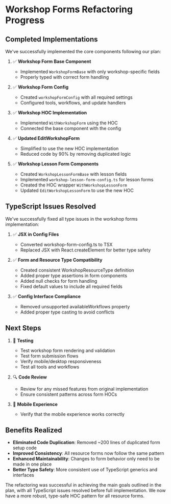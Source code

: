 # Workshop Forms Refactoring Progress

## Completed Implementations

We've successfully implemented the core components following our plan:

1. ✅ **Workshop Form Base Component** 
   - Implemented `WorkshopFormBase` with only workshop-specific fields
   - Properly typed with correct form handling

2. ✅ **Workshop Form Config**
   - Created `workshopFormConfig` with all required settings
   - Configured tools, workflows, and update handlers

3. ✅ **Workshop HOC Implementation**
   - Implemented `WithWorkshopForm` using the HOC
   - Connected the base component with the config

4. ✅ **Updated EditWorkshopForm**
   - Simplified to use the new HOC implementation
   - Reduced code by 90% by removing duplicated logic

5. ✅ **Workshop Lesson Form Components**
   - Created `WorkshopLessonFormBase` with lesson fields
   - Implemented `workshop-lesson-form-config.ts` for lesson forms
   - Created the HOC wrapper `WithWorkshopLessonForm`
   - Updated `EditWorkshopLessonForm` to use the new HOC

## TypeScript Issues Resolved

We've successfully fixed all type issues in the workshop forms implementation:

1. ✅ **JSX in Config Files** 
   - Converted workshop-form-config.ts to TSX
   - Replaced JSX with React.createElement for better type safety

2. ✅ **Form and Resource Type Compatibility**
   - Created consistent WorkshopResourceType definition
   - Added proper type assertions in form components
   - Added null checks for form handling
   - Fixed default values to include all required fields

3. ✅ **Config Interface Compliance**
   - Removed unsupported availableWorkflows property
   - Added proper type casting to avoid conflicts

## Next Steps

1. 🧪 **Testing**
   - Test workshop form rendering and validation
   - Test form submission flows
   - Verify mobile/desktop responsiveness
   - Test all tools and workflows

2. 🔍 **Code Review**
   - Review for any missed features from original implementation
   - Ensure consistent patterns across form HOCs

3. 📱 **Mobile Experience**
   - Verify that the mobile experience works correctly

## Benefits Realized

- **Eliminated Code Duplication**: Removed ~200 lines of duplicated form setup code
- **Improved Consistency**: All resource forms now follow the same pattern
- **Enhanced Maintainability**: Changes to form behavior only need to be made in one place
- **Better Type Safety**: More consistent use of TypeScript generics and interfaces

The refactoring was successful in achieving the main goals outlined in the plan, with all TypeScript issues resolved before full implementation. We now have a more robust, type-safe HOC pattern for all resource forms. 